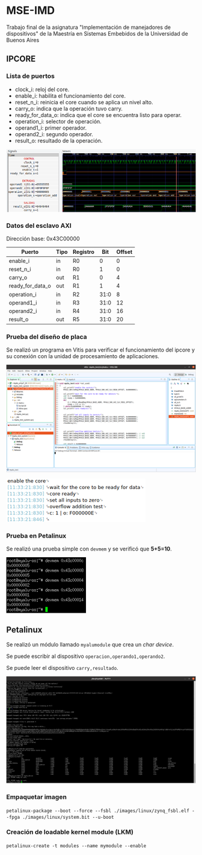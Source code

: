# MSE-IMD
Trabajo final de la asignatura "Implementación de manejadores de dispositivos" de la Maestría en Sistemas Embebidos de la Universidad de Buenos Aires

## IPCORE

### Lista de puertos

* clock_i: reloj del core.
* enable_i: habilita el funcionamiento del core.
* reset_n_i: reinicia el core cuando se aplica un nivel alto.
* carry_o: indica que la operación tuvo carry.
* ready_for_data_o: indica que el core se encuentra listo para operar.
* operation_i: selector de operación.
* operand1_i: primer operador.
* operand2_i: segundo operador.
* result_o: resultado de la operación.

![señales](img/signals.png)

### Datos del esclavo AXI

Dirección base: 0x43C00000

|Puerto           |Tipo|Registro|Bit |Offset|
|-----------------|----|--------|----|------|
|enable_i         |in  |R0      |0   |0     |
|reset_n_i        |in  |R0      |1   |0     |
|carry_o          |out |R1      |0   |4     |
|ready_for_data_o |out |R1      |1   |4     |
|operation_i      |in  |R2      |31:0|8     |
|operand1_i       |in  |R3      |31:0|12    |
|operand2_i       |in  |R4      |31:0|16    |
|result_o         |out |R5      |31:0|20    |

### Prueba del diseño de placa

Se realizó un programa en Vitis para verificar el funcionamiento del ipcore y su conexión con la unidad de procesamiento de aplicaciones.

![vitis](img/vitis.png)

![cutecom](img/cutecom.png)

### Prueba en Petalinux

Se realizó una prueba simple con `devmem` y se verificó que **5+5=10**.

![devmem](img/devmem.png)

## Petalinux

Se realizó un módulo llamado `myalumodule` que crea un *char device*.

Se puede escribir al dispositivo `operacion,operando1,operando2`.

Se puede leer el dispositivo `carry,resultado`.

![driver](img/esta_vivo.png)

### Empaquetar imagen

`petalinux-package --boot --force --fsbl ./images/linux/zynq_fsbl.elf --fpga ./images/linux/system.bit --u-boot`

### Creación de loadable kernel module (LKM)

`petalinux-create -t modules --name mymodule --enable`
